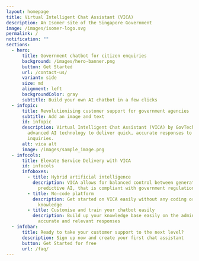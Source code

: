 ```yaml
---
layout: homepage
title: Virtual Intelligent Chat Assistant (VICA)
description: An Isomer site of the Singapore Government
image: /images/isomer-logo.svg
permalink: /
notification: ""
sections:
  - hero:
      title: Government chatbot for citizen enquiries
      background: /images/hero-banner.png
      button: Get Started
      url: /contact-us/
      variant: side
      size: md
      alignment: left
      backgroundColor: gray
      subtitle: Build your own AI chatbot in a few clicks
  - infopic:
      title: Revolutionising customer support for government agencies
      subtitle: Add an image and text
      id: infopic
      description: Virtual Intelligent Chat Assistant (VICA) by GovTech leverages
        advanced AI technology to deliver quick, accurate responses to citizen
        inquiries.
      alt: vica alt
      image: /images/sample_image.png
  - infocols:
      title: Elevate Service Delivery with VICA
      id: infocols
      infoboxes:
        - title: Hybrid artificial intelligence
          description: VICA allows for balanced control between generative AI and
            predictive AI, that is compliant with government regulations
        - title: No-code platform
          description: Get started on VICA easily without any coding or programming
            knowledge
        - title: Customise and train your chatbot easily
          description: Build up your knowledge base easily on the admin console to deliver
            accurate and relevant responses
  - infobar:
      title: Ready to take your customer support to the next level?
      description: Sign up now and create your first chat assistant
      button: Get Started for free
      url: /faq/
---
```

